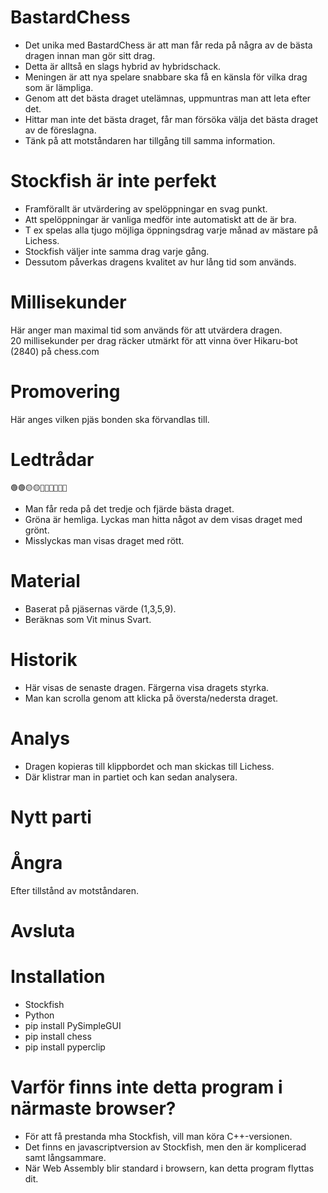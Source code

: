 # BastardChess

* Det unika med BastardChess är att man får reda på några av de bästa dragen innan man gör sitt drag.  
* Detta är alltså en slags hybrid av hybridschack.
* Meningen är att nya spelare snabbare ska få en känsla för vilka drag som är lämpliga.
* Genom att det bästa draget utelämnas, uppmuntras man att leta efter det.
* Hittar man inte det bästa draget, får man försöka välja det bästa draget av de föreslagna.
* Tänk på att motståndaren har tillgång till samma information.

# Stockfish är inte perfekt

* Framförallt är utvärdering av spelöppningar en svag punkt.
* Att spelöppningar är vanliga medför inte automatiskt att de är bra.
* T ex spelas alla tjugo möjliga öppningsdrag varje månad av mästare på Lichess.
* Stockfish väljer inte samma drag varje gång.
* Dessutom påverkas dragens kvalitet av hur lång tid som används.

# Millisekunder

Här anger man maximal tid som används för att utvärdera dragen.  
20 millisekunder per drag räcker utmärkt för att vinna över Hikaru-bot (2840) på chess.com  

# Promovering

Här anges vilken pjäs bonden ska förvandlas till.

# Ledtrådar

```
🟢🟢🟡🟡🔴🔴🔴🔴🔴🔴
```
* Man får reda på det tredje och fjärde bästa draget.
* Gröna är hemliga. Lyckas man hitta något av dem visas draget med grönt.
* Misslyckas man visas draget med rött.

# Material

* Baserat på pjäsernas värde (1,3,5,9).
* Beräknas som Vit minus Svart.

# Historik

* Här visas de senaste dragen. Färgerna visa dragets styrka.
* Man kan scrolla genom att klicka på översta/nedersta draget.

# Analys

* Dragen kopieras till klippbordet och man skickas till Lichess.  
* Där klistrar man in partiet och kan sedan analysera.  

# Nytt parti

# Ångra

Efter tillstånd av motståndaren.

# Avsluta

# Installation

* Stockfish
* Python
* pip install PySimpleGUI
* pip install chess
* pip install pyperclip

# Varför finns inte detta program i närmaste browser?

* För att få prestanda mha Stockfish, vill man köra C++-versionen.
* Det finns en javascriptversion av Stockfish, men den är komplicerad samt långsammare.
* När Web Assembly blir standard i browsern, kan detta program flyttas dit.